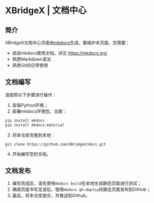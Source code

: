# XBridgeX | 文档中心
## 简介
XBridgeX文档中心页面由[mkdocs](https://mkdocs.org)生成。要维护本页面，您需要：

* 阅读mkdocs使用文档。详见 https://mkdocs.org;
* 熟悉Markdown语法
* 熟悉Git的日常使用

## 文档编写
请按照以下步骤进行操作：

1. 安装Python环境；
2. 部署mkdocs环境包、主题：
```python
pip install mkdocs
pip install mkdocs-material
```

3. 将本仓库克隆到本地：
```git
git clone https://github.com/XBridgeX/docs.git
```
4. 开始编写您的文档。

## 文档发布
1. 编写完成后，请先使用``mkdocs build``在本地生成静态页面进行测试；
2. 确保页面书写无误后，使用``mkdocs gh-deploy``将静态页面发布到Github；
3. 最后，将本仓库提交，并推送到Github。